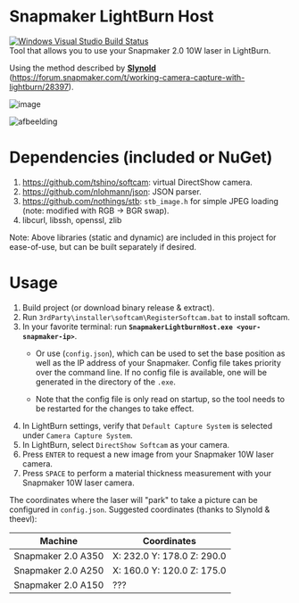 # Snapmaker LightBurn Host 
[![Windows Visual Studio Build Status](https://img.shields.io/appveyor/ci/PolymerPrints/snapmakerlightburnhost/master.svg?label=build)](https://ci.appveyor.com/project/PolymerPrints/snapmakerlightburnhost)    
Tool that allows you to use your Snapmaker 2.0 10W laser in LightBurn. 

Using the method described by [**Slynold**](https://forum.snapmaker.com/u/slynold) (https://forum.snapmaker.com/t/working-camera-capture-with-lightburn/28397).

![image](https://user-images.githubusercontent.com/6267267/208189576-714fb93c-bdfe-40b4-af4a-2651109a5746.png)

![afbeelding](https://user-images.githubusercontent.com/6267267/208304937-57a387e2-99f0-4d7e-a830-0ab8959cb236.png)

# Dependencies (included or NuGet)
1. https://github.com/tshino/softcam: virtual DirectShow camera.
1. https://github.com/nlohmann/json: JSON parser.
2. https://github.com/nothings/stb: ```stb_image.h``` for simple JPEG loading (note: modified with RGB -> BGR swap).
3. libcurl, libssh, openssl, zlib

Note: Above libraries (static and dynamic) are included in this project for ease-of-use, but can be built separately if desired.

# Usage
1. Build project (or download binary release & extract).
2. Run ```3rdParty\installer\softcam\RegisterSoftcam.bat``` to install softcam.
3. In your favorite terminal: run **```SnapmakerLightburnHost.exe <your-snapmaker-ip>```**.
   - Or use (`config.json`), which can be used to set the base position as well as the IP address of your Snapmaker. Config file takes priority over the command line. If no config file is available, one will be generated in the directory of the `.exe`.

   - Note that the config file is only read on startup, so the tool needs to be restarted for the changes to take effect.
4. In LightBurn settings, verify that ```Default Capture System``` is selected under ```Camera Capture System```.
5. In LightBurn, select ```DirectShow Softcam``` as your camera.
6. Press ```ENTER``` to request a new image from your Snapmaker 10W laser camera.
6. Press ```SPACE``` to perform a material thickness measurement with your Snapmaker 10W laser camera.

The coordinates where the laser will "park" to take a picture can be configured in `config.json`. Suggested coordinates (thanks to Slynold & theevl):

| Machine  | Coordinates |
| ------------- | ------------- |
| Snapmaker 2.0 A350  | X: 232.0 Y: 178.0 Z: 290.0 |
| Snapmaker 2.0 A250  | X: 160.0 Y: 120.0 Z: 175.0 |
| Snapmaker 2.0 A150  | ???  |
